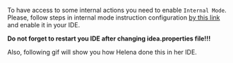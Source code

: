 To have access to some internal actions you need to enable `Internal Mode`.
Please, follow steps in internal mode instruction configuration [by this link](https://plugins.jetbrains.com/docs/intellij/enabling-internal.html) and enable it in your IDE.

**Do not forget to restart you IDE after changing idea.properties file!!!**

Also, following gif will show you how Helena done this in her IDE.


